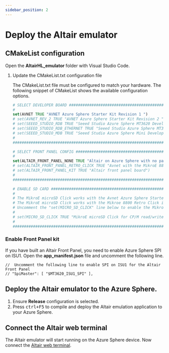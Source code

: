 ```yaml
---
sidebar_position: 2
---
```


# Deploy the Altair emulator

## CMakeList configuration

Open the **AltairHL_emulator** folder with Visual Studio Code.

1. Update the CMakeList.txt configuration file

    The CMakeList.txt file must be configured to match your hardware. The following snippet of CMakeList shows the available configuration options.

    ```cmake
    # SELECT DEVELOPER BOARD ##########################################################################################
    #
    set(AVNET TRUE "AVNET Azure Sphere Starter Kit Revision 1 ")
    # set(AVNET_REV_2 TRUE "AVNET Azure Sphere Starter Kit Revision 2 ")
    # set(SEEED_STUDIO_RDB TRUE "Seeed Studio Azure Sphere MT3620 Development Kit (aka Reference Design Board or rdb)")
    # set(SEEED_STUDIO_RDB_ETHERNET TRUE "Seeed Studio Azure Sphere MT3620 Development Kit with ethernet shield")
    # set(SEEED_STUDIO_MDB TRUE "Seeed Studio Azure Sphere Mini Developer Board")
    #
    ###################################################################################################################

    # SELECT FRONT PANEL CONFIG #######################################################################################
    #
    set(ALTAIR_FRONT_PANEL_NONE TRUE "Altair on Azure Sphere with no panel.")
    # set(ALTAIR_FRONT_PANEL_RETRO_CLICK TRUE "Avnet with the MikroE 8800 Retro Click")
    # set(ALTAIR_FRONT_PANEL_KIT TRUE "Altair front panel board")
    #
    ###################################################################################################################

    # ENABLE SD CARD ##################################################################################################
    #
    # The MikroE microSD Click works with the Avnet Azure Sphere Starter Kit Rev 1 and Rev 2 when in Socket 1.
    # The MikroE microSD Click works with the Mikroe 8800 Retro Click in Socket 2
    # Uncomment the "set(MICRO_SD_CLICK" line below to enable the MikroE microSD Click
    #
    # set(MICRO_SD_CLICK TRUE "MikroE microSD Click for CP/M read/write to SD Card")
    #
    ###################################################################################################################
    ```


### Enable Front Panel kit

If you have built an Altair Front Panel, you need to enable Azure Sphere SPI on ISU1.  Open the **app_manifest.json** file and uncomment the following line.

```text
//  Uncomment the following line to enable SPI on ISU1 for the Altair Front Panel
// "SpiMaster": [ "$MT3620_ISU1_SPI" ],
```

## Deploy the Altair emulator to the Azure Sphere.

1. Ensure **Release** configuration is selected.
1. Press <kbd>ctrl+F5</kbd> to compile and deploy the Altair emulation application to your Azure Sphere.

## Connect the Altair web terminal

The Altair emulator will start running on the Azure Sphere device. Now connect the [Altair web terminal](../../Altair-Web-Terminal).

